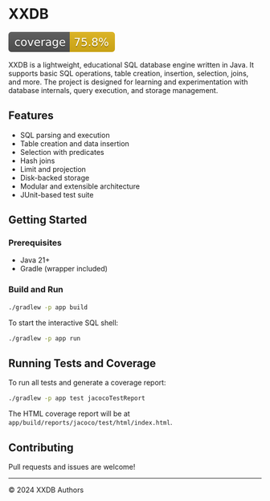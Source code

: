 # XXDB

![Coverage](.github/badges/jacoco.svg)

XXDB is a lightweight, educational SQL database engine written in Java. It supports basic SQL operations, table creation, insertion, selection, joins, and more. The project is designed for learning and experimentation with database internals, query execution, and storage management.

## Features
- SQL parsing and execution
- Table creation and data insertion
- Selection with predicates
- Hash joins
- Limit and projection
- Disk-backed storage
- Modular and extensible architecture
- JUnit-based test suite

## Getting Started

### Prerequisites
- Java 21+
- Gradle (wrapper included)

### Build and Run
```sh
./gradlew -p app build
```

To start the interactive SQL shell:
```sh
./gradlew -p app run
```

## Running Tests and Coverage
To run all tests and generate a coverage report:
```sh
./gradlew -p app test jacocoTestReport
```
The HTML coverage report will be at `app/build/reports/jacoco/test/html/index.html`.

## Contributing
Pull requests and issues are welcome!

---

© 2024 XXDB Authors
